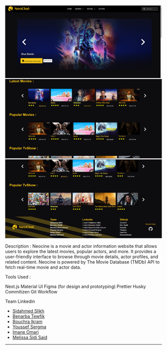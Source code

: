 ![Home1](./public/Home1.PNG)
![Home2](./public/home2.PNG)
![Home3](./public/home3.PNG)

Description :
Neocine is a movie and actor information website that allows users to explore the latest movies, popular actors, and more. It provides a user-friendly interface to browse through movie details, actor profiles, and related content. Neocine is powered by The Movie Database (TMDb) API to fetch real-time movie and actor data.

Tools Used :

Next.js
Material UI
Figma (for design and prototyping)
Prettier
Husky
Commitizen
Git Workflow

Team Linkedin

- [Sidahmed Slikh](https://www.linkedin.com/in/sidahmed-zinedine)
- [Benarba Tewfik](www.linkedin.com/in/mohammed-tewfik-benarba)
- [Bouchra Ikram](https://www.linkedin.com/in/bouchra-ikram-aboura-1750b5169/)
- [Youssef Sergma](https://www.linkedin.com/in/sergma)
- [Imane Omari](https://www.linkedin.com/in/iman-omari)
- [Melissa Sidi Said](https://www.linkedin.com/in/milyssa-sidisaid-46170a232/)

---

